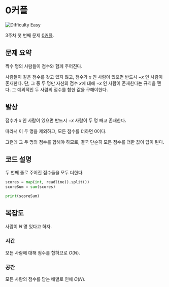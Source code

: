 # 0커플

![Difficulty Easy](https://img.shields.io/badge/Difficulty-Easy-green)

3주차 첫 번째 문제 [0커플][problem].

[problem]: https://edu.goorm.io/learn/lecture/33428/%EC%95%8C%EA%B3%A0%EB%A6%AC%EC%A6%98-%EB%A8%BC%EB%8D%B0%EC%9D%B4-%EC%B1%8C%EB%A6%B0%EC%A7%80-%EC%8B%9C%EC%A6%8C1/lesson/1672660/3%EC%A3%BC%EC%B0%A8-%EB%AC%B8%EC%A0%9C-1-0%EC%BB%A4%ED%94%8C



## 문제 요약

짝수 명의 사람들이 점수와 함께 주어진다.

사람들이 같은 점수를 갖고 있지 않고, 점수가 $x$ 인 사람이 있으면 반드시 $-x$ 인 사람이 존재한다.
단, 그 중 두 명만 자신의 점수 $x$에 대해 $-x$ 인 사람이 존재한다는 규칙을 깬다.
그 예외적인 두 사람의 점수를 합한 값을 구해야한다.



## 발상

점수가 $x$ 인 사람이 있으면 반드시 $-x$ 사람이 두 명 빼고 존재한다.

따라서 이 두 명을 제외하고, 모든 점수를 더하면 0이다.

그런데 그 두 명의 점수를 합해야 하므로, 결국 단순히 모든 점수를 더한 값이 답이 된다.



## 코드 설명

두 번째 줄로 주어진 점수들을 모두 더한다.

```python
scores = map(int, readline().split())
scoreSum = sum(scores)

print(scoreSum)
```



## 복잡도

사람이 $N$ 명 있다고 하자.



### 시간

모든 사람에 대해 점수를 합하므로 $O(N)$.



### 공간

모든 사람의 점수를 담는 배열로 인해 $O(N)$.
